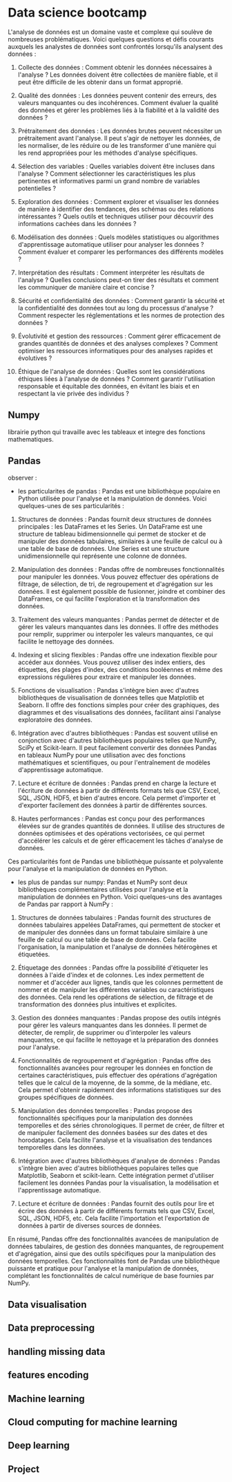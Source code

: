 # Data science bootcamp
L'analyse de données est un domaine vaste et complexe qui soulève de nombreuses problématiques. Voici quelques questions et défis courants auxquels les analystes de données sont confrontés lorsqu'ils analysent des données :

1. Collecte des données : Comment obtenir les données nécessaires à l'analyse ? Les données doivent être collectées de manière fiable, et il peut être difficile de les obtenir dans un format approprié.

2. Qualité des données : Les données peuvent contenir des erreurs, des valeurs manquantes ou des incohérences. Comment évaluer la qualité des données et gérer les problèmes liés à la fiabilité et à la validité des données ?

3. Prétraitement des données : Les données brutes peuvent nécessiter un prétraitement avant l'analyse. Il peut s'agir de nettoyer les données, de les normaliser, de les réduire ou de les transformer d'une manière qui les rend appropriées pour les méthodes d'analyse spécifiques.

4. Sélection des variables : Quelles variables doivent être incluses dans l'analyse ? Comment sélectionner les caractéristiques les plus pertinentes et informatives parmi un grand nombre de variables potentielles ?

5. Exploration des données : Comment explorer et visualiser les données de manière à identifier des tendances, des schémas ou des relations intéressantes ? Quels outils et techniques utiliser pour découvrir des informations cachées dans les données ?

6. Modélisation des données : Quels modèles statistiques ou algorithmes d'apprentissage automatique utiliser pour analyser les données ? Comment évaluer et comparer les performances des différents modèles ?

7. Interprétation des résultats : Comment interpréter les résultats de l'analyse ? Quelles conclusions peut-on tirer des résultats et comment les communiquer de manière claire et concise ?

8. Sécurité et confidentialité des données : Comment garantir la sécurité et la confidentialité des données tout au long du processus d'analyse ? Comment respecter les réglementations et les normes de protection des données ?

9. Évolutivité et gestion des ressources : Comment gérer efficacement de grandes quantités de données et des analyses complexes ? Comment optimiser les ressources informatiques pour des analyses rapides et évolutives ?

10. Éthique de l'analyse de données : Quelles sont les considérations éthiques liées à l'analyse de données ? Comment garantir l'utilisation responsable et équitable des données, en évitant les biais et en respectant la vie privée des individus ?

## Numpy
librairie python qui travaille avec les tableaux et integre des fonctions mathematiques.

## Pandas
observer : 
 - les particularites de pandas :
 Pandas est une bibliothèque populaire en Python utilisée pour l'analyse et la manipulation de données. Voici quelques-unes de ses particularités :

1. Structures de données : Pandas fournit deux structures de données principales : les DataFrames et les Series. Un DataFrame est une structure de tableau bidimensionnelle qui permet de stocker et de manipuler des données tabulaires, similaires à une feuille de calcul ou à une table de base de données. Une Series est une structure unidimensionnelle qui représente une colonne de données.

2. Manipulation des données : Pandas offre de nombreuses fonctionnalités pour manipuler les données. Vous pouvez effectuer des opérations de filtrage, de sélection, de tri, de regroupement et d'agrégation sur les données. Il est également possible de fusionner, joindre et combiner des DataFrames, ce qui facilite l'exploration et la transformation des données.

3. Traitement des valeurs manquantes : Pandas permet de détecter et de gérer les valeurs manquantes dans les données. Il offre des méthodes pour remplir, supprimer ou interpoler les valeurs manquantes, ce qui facilite le nettoyage des données.

4. Indexing et slicing flexibles : Pandas offre une indexation flexible pour accéder aux données. Vous pouvez utiliser des index entiers, des étiquettes, des plages d'index, des conditions booléennes et même des expressions régulières pour extraire et manipuler les données.

5. Fonctions de visualisation : Pandas s'intègre bien avec d'autres bibliothèques de visualisation de données telles que Matplotlib et Seaborn. Il offre des fonctions simples pour créer des graphiques, des diagrammes et des visualisations des données, facilitant ainsi l'analyse exploratoire des données.

6. Intégration avec d'autres bibliothèques : Pandas est souvent utilisé en conjonction avec d'autres bibliothèques populaires telles que NumPy, SciPy et Scikit-learn. Il peut facilement convertir des données Pandas en tableaux NumPy pour une utilisation avec des fonctions mathématiques et scientifiques, ou pour l'entraînement de modèles d'apprentissage automatique.

7. Lecture et écriture de données : Pandas prend en charge la lecture et l'écriture de données à partir de différents formats tels que CSV, Excel, SQL, JSON, HDF5, et bien d'autres encore. Cela permet d'importer et d'exporter facilement des données à partir de différentes sources.

8. Hautes performances : Pandas est conçu pour des performances élevées sur de grandes quantités de données. Il utilise des structures de données optimisées et des opérations vectorisées, ce qui permet d'accélérer les calculs et de gérer efficacement les tâches d'analyse de données.

Ces particularités font de Pandas une bibliothèque puissante et polyvalente pour l'analyse et la manipulation de données en Python.
 - les plus de pandas sur numpy:
 Pandas et NumPy sont deux bibliothèques complémentaires utilisées pour l'analyse et la manipulation de données en Python. Voici quelques-uns des avantages de Pandas par rapport à NumPy :

1. Structures de données tabulaires : Pandas fournit des structures de données tabulaires appelées DataFrames, qui permettent de stocker et de manipuler des données dans un format tabulaire similaire à une feuille de calcul ou une table de base de données. Cela facilite l'organisation, la manipulation et l'analyse de données hétérogènes et étiquetées.

2. Étiquetage des données : Pandas offre la possibilité d'étiqueter les données à l'aide d'index et de colonnes. Les index permettent de nommer et d'accéder aux lignes, tandis que les colonnes permettent de nommer et de manipuler les différentes variables ou caractéristiques des données. Cela rend les opérations de sélection, de filtrage et de transformation des données plus intuitives et explicites.

3. Gestion des données manquantes : Pandas propose des outils intégrés pour gérer les valeurs manquantes dans les données. Il permet de détecter, de remplir, de supprimer ou d'interpoler les valeurs manquantes, ce qui facilite le nettoyage et la préparation des données pour l'analyse.

4. Fonctionnalités de regroupement et d'agrégation : Pandas offre des fonctionnalités avancées pour regrouper les données en fonction de certaines caractéristiques, puis effectuer des opérations d'agrégation telles que le calcul de la moyenne, de la somme, de la médiane, etc. Cela permet d'obtenir rapidement des informations statistiques sur des groupes spécifiques de données.

5. Manipulation des données temporelles : Pandas propose des fonctionnalités spécifiques pour la manipulation des données temporelles et des séries chronologiques. Il permet de créer, de filtrer et de manipuler facilement des données basées sur des dates et des horodatages. Cela facilite l'analyse et la visualisation des tendances temporelles dans les données.

6. Intégration avec d'autres bibliothèques d'analyse de données : Pandas s'intègre bien avec d'autres bibliothèques populaires telles que Matplotlib, Seaborn et scikit-learn. Cette intégration permet d'utiliser facilement les données Pandas pour la visualisation, la modélisation et l'apprentissage automatique.

7. Lecture et écriture de données : Pandas fournit des outils pour lire et écrire des données à partir de différents formats tels que CSV, Excel, SQL, JSON, HDF5, etc. Cela facilite l'importation et l'exportation de données à partir de diverses sources de données.

En résumé, Pandas offre des fonctionnalités avancées de manipulation de données tabulaires, de gestion des données manquantes, de regroupement et d'agrégation, ainsi que des outils spécifiques pour la manipulation des données temporelles. Ces fonctionnalités font de Pandas une bibliothèque puissante et pratique pour l'analyse et la manipulation de données, complétant les fonctionnalités de calcul numérique de base fournies par NumPy.
## Data visualisation
## Data preprocessing
## handling missing data
## features encoding
## Machine learning
## Cloud computing for machine learning

## Deep learning

## Project
